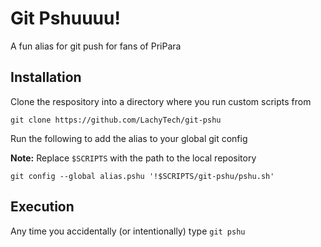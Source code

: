 Git Pshuuuu!
===============
A fun alias for git push for fans of PriPara

Installation
---------------
Clone the respository into a directory where you run custom scripts from

    git clone https://github.com/LachyTech/git-pshu

Run the following to add the alias to your global git config

**Note:** Replace `$SCRIPTS` with the path to the local repository

    git config --global alias.pshu '!$SCRIPTS/git-pshu/pshu.sh'

Execution
---------------
Any time you accidentally (or intentionally) type `git pshu`

